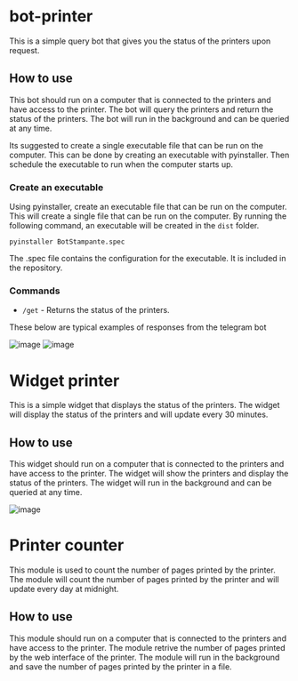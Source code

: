 # bot-printer
This is a simple query bot that gives you the status of the printers upon request.

## How to use
This bot should run on a computer that is connected to the printers and have access to the printer. The bot will query the printers and return the status of the printers. The bot will run in the background and can be queried at any time.

Its suggested to create a single executable file that can be run on the computer. This can be done by creating an executable with pyinstaller. Then schedule the executable to run when the computer starts up.

### Create an executable
Using pyinstaller, create an executable file that can be run on the computer. This will create a single file that can be run on the computer. By running the following command, an executable will be created in the `dist` folder.

```pyinstaller BotStampante.spec```

The .spec file contains the configuration for the executable. It is included in the repository.

### Commands
- `/get` - Returns the status of the printers.

These below are typical examples of responses from the telegram bot

![image](https://github.com/user-attachments/assets/d1ae2292-2335-4f9a-bb35-b95c1a703be7)
![image](https://github.com/user-attachments/assets/9a8c8304-1695-4170-ac6d-d2a6ce7e6c17)


# Widget printer
This is a simple widget that displays the status of the printers. The widget will display the status of the printers and will update every 30 minutes.

## How to use
This widget should run on a computer that is connected to the printers and have access to the printer. The widget will show the printers and display the status of the printers. The widget will run in the background and can be queried at any time.


![image](https://github.com/user-attachments/assets/151d3d6d-fee0-4495-acef-7613ba567141)

# Printer counter
This module is used to count the number of pages printed by the printer. The module will count the number of pages printed by the printer and will update every day at midnight.

## How to use
This module should run on a computer that is connected to the printers and have access to the printer. The module retrive the number of pages printed by the web interface of the printer. The module will run in the background and save the number of pages printed by the printer in a file.